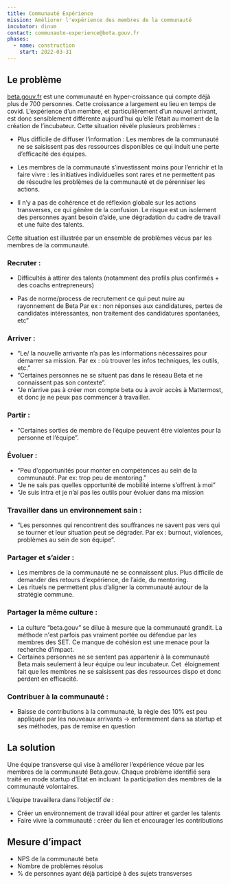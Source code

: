```yaml
---
title: Communauté Expérience
mission: Améliorer l'expérience des membres de la communauté
incubator: dinum
contact: communaute-experience@beta.gouv.fr
phases:
  - name: construction
    start: 2022-03-31
---
```

## Le problème

[beta.gouv.fr](https://beta.gouv.fr/) est une communauté en hyper-croissance qui compte déjà plus de 700 personnes. Cette croissance a largement eu lieu en temps de covid. L’expérience d’un membre, et particulièrement d’un nouvel arrivant, est donc sensiblement différente aujourd’hui qu’elle l’était au moment de la création de l’incubateur. Cette situation révèle plusieurs problèmes : 

* Plus difficile de diffuser l’information : Les membres de la communauté ne se saisissent pas des ressources disponibles ce qui induit une perte d’efficacité des équipes.

* Les membres de la communauté s’investissent moins pour l’enrichir et la faire vivre : les initiatives individuelles sont rares et ne permettent pas de résoudre les problèmes de la communauté et de pérenniser les actions. 

* Il n’y a pas de cohérence et de réflexion globale sur les actions transverses, ce qui génère de la confusion. Le risque est un isolement des personnes ayant besoin d’aide, une dégradation du cadre de travail et une fuite des talents. 

Cette situation est illustrée par un ensemble de problèmes vécus par les membres de la communauté. 

### Recruter : 

* Difficultés à attirer des talents (notamment des profils plus confirmés + des coachs entrepreneurs)

* Pas de norme/process de recrutement ce qui peut nuire au rayonnement de Beta Par ex : non réponses aux candidatures, pertes de candidates intéressantes, non traitement des candidatures spontanées, etc”

### Arriver :
* “Le/ la nouvelle arrivante n’a pas les informations nécessaires pour démarrer sa mission. Par ex : où trouver les infos techniques, les outils, etc.”
* “Certaines personnes ne se situent pas dans le réseau Beta et ne connaissent pas son contexte”.
* “Je n’arrive pas à créer mon compte beta ou à avoir accès à Mattermost, et donc je ne peux pas commencer à travailler.

### Partir : 
* “Certaines sorties de membre de l’équipe peuvent être violentes pour la personne et l’équipe”.

### Évoluer :  
* “Peu d'opportunités pour monter en compétences au sein de la communauté. Par ex: trop peu de mentoring.”
* “Je ne sais pas quelles opportunité de mobilité interne s’offrent à moi”
* “Je suis intra et je n’ai pas les outils pour évoluer dans ma mission

### Travailler dans un environnement sain : 
* “Les personnes qui rencontrent des souffrances ne savent pas vers qui se tourner et leur situation peut se dégrader. Par ex : burnout, violences, problèmes au sein de son équipe”.

### Partager et s’aider : 
* Les membres de la communauté ne se connaissent plus. Plus difficile de demander des retours d’expérience, de l’aide, du mentoring. 
* Les rituels ne permettent plus d’aligner la communauté autour de la stratégie commune.

### Partager la même culture : 
* La culture “beta.gouv” se dilue à mesure que la communauté grandit. La méthode n'est parfois pas vraiment portée ou défendue par les membres des SET. Ce manque de cohésion est une menace pour la recherche d’impact. 
* Certaines personnes ne se sentent pas appartenir à la communauté Beta mais seulement à leur équipe ou leur incubateur. Cet  éloignement fait que les membres ne se saisissent pas des ressources dispo et donc perdent en efficacité.

### Contribuer à la communauté : 
* Baisse de contributions à la communauté, la règle des 10% est peu appliquée par les nouveaux arrivants → enfermement dans sa startup et ses méthodes, pas de remise en question


## La solution

Une équipe transverse qui vise à améliorer l’expérience vécue par les membres de la communauté Beta.gouv. Chaque problème identifié sera traité en mode startup d’Etat en incluant  la participation des membres de la communauté volontaires. 

L’équipe travaillera dans l’objectif de : 

* Créer un environnement de travail idéal pour attirer et garder les talents
* Faire vivre la communauté : créer du lien et encourager les contributions

## Mesure d’impact

* NPS de la communauté beta
* Nombre de problèmes résolus 
* % de personnes ayant déjà participé à des sujets transverses